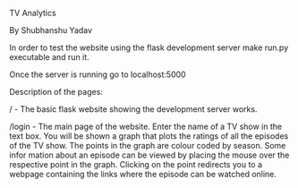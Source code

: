 TV Analytics

By Shubhanshu Yadav

In order to test the website using the flask development server make run.py executable and run it.

Once the server is running go to localhost:5000

Description of the pages:

/ - The basic flask website showing the development server works.

/login - The main page of the website. Enter the name of a TV show in the text box. You will be shown a graph that plots the ratings of all the episodes of the TV show. The points in the graph are colour coded by season. Some infor mation about an episode can be viewed by placing the mouse over the respective point in the graph. Clicking on the point redirects you to a webpage containing the links where the episode can be watched online.
